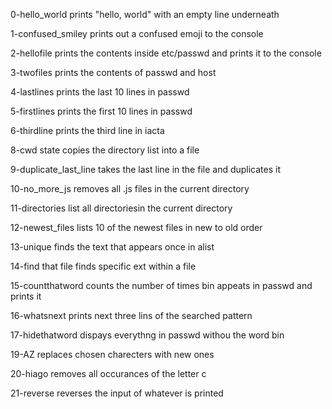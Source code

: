 0-hello_world prints "hello, world" with an empty line underneath

1-confused_smiley prints out a confused emoji to the console

2-hellofile prints the contents inside etc/passwd and prints it to the console

3-twofiles prints the contents of passwd and host

4-lastlines prints the last 10 lines in passwd

5-firstlines prints the first 10 lines in passwd

6-thirdline prints the third line in iacta

8-cwd state copies the directory list into a file

9-duplicate_last_line takes the last line in the file and duplicates it

10-no_more_js removes all .js files in the current directory

11-directories list all directoriesin the current directory

12-newest_files lists 10 of the newest files in new to old order

13-unique finds the text that appears once in alist

14-find that file finds specific ext within a file

15-countthatword counts the number of times bin appeats in passwd and prints it

16-whatsnext prints next three lins of the searched pattern

17-hidethatword dispays everythng in passwd withou the word bin

19-AZ replaces chosen charecters with new ones

20-hiago removes all occurances of the letter c

21-reverse reverses the input of whatever is printed


